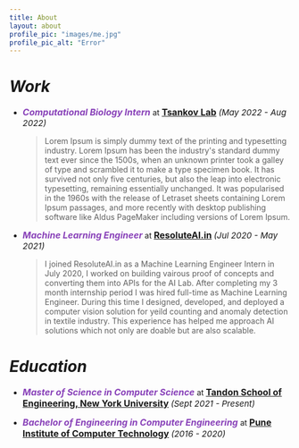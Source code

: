 ```yaml
---
title: About
layout: about
profile_pic: "images/me.jpg"
profile_pic_alt: "Error"
---
```


<!-- <p>
Hi! My name is Atharva Bhagwat. I am a student at Tandon School of Engineering, NYU studying for a masters in computer science. Before that I worked as a ML engineer at ResoluteAI.in. My areas of interest are machine learning, computational biology, and their intersection.
</p>
<p>

</p> -->

# ***Work***

- _<b style='font-size:16px; color:#8942b9;'>Computational Biology Intern</b>_ at <b style='font-size:16px;'><a href="https://www.tsankovlab.org" target="_blank">Tsankov Lab</a></b> <i style='font-size:15px;'>(May 2022 - Aug 2022)</i>

    > Lorem Ipsum is simply dummy text of the printing and typesetting industry. Lorem Ipsum has been the industry's standard dummy text ever since the 1500s, when an unknown printer took a galley of type and scrambled it to make a type specimen book. It has survived not only five centuries, but also the leap into electronic typesetting, remaining essentially unchanged. It was popularised in the 1960s with the release of Letraset sheets containing Lorem Ipsum passages, and more recently with desktop publishing software like Aldus PageMaker including versions of Lorem Ipsum.

- _<b style='font-size:16px; color:#8942b9;'>Machine Learning Engineer</b>_ at <b style='font-size:16px;'><a href="https://resoluteai.in/" target="_blank">ResoluteAI.in</a></b> <i style='font-size:15px;'>(Jul 2020 - May 2021)</i>

    > I joined ResoluteAI.in as a Machine Learning Engineer Intern in July 2020, I worked on building vairous proof of concepts and converting them into APIs for the AI Lab. After completing my 3 month internship period I was hired full-time as Machine Learning Engineer. During this time I designed, developed, and deployed a computer vision solution for yeild counting and anomaly detection in textile industry. This experience has helped me approach AI solutions which not only are doable but are also scalable.

# ***Education***

- _<b style='font-size:16px; color:#8942b9;'>Master of Science in Computer Science</b>_ at <b style='font-size:16px;'><a href="https://engineering.nyu.edu" target="_blank">Tandon School of Engineering, New York University</a></b> <i style='font-size:15px;'>(Sept 2021 - Present)</i>

- _<b style='font-size:16px; color:#8942b9;'>Bachelor of Engineering in Computer Engineering</b>_ at <b style='font-size:16px;'><a href="https://pict.edu" target="_blank">Pune Institute of Computer Technology</a></b> <i style='font-size:15px;'>(2016 - 2020)</i>
    
